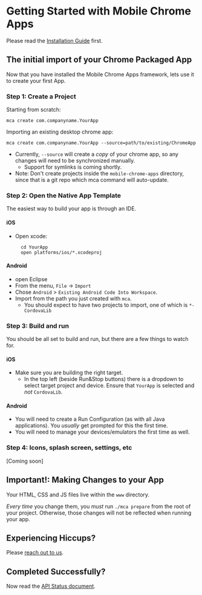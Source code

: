 # Getting Started with Mobile Chrome Apps

Please read the [Installation Guide](Installation.md) first.

## The initial import of your Chrome Packaged App

Now that you have installed the Mobile Chrome Apps framework, lets use it to create your first App.

### Step 1: Create a Project

Starting from scratch:

    mca create com.companyname.YourApp

Importing an existing desktop chrome app:

    mca create com.companyname.YourApp --source=path/to/existing/ChromeApp

* Currently, `--source` will create a _copy_ of your chrome app, so any changes will need to be synchronized manually.
  * Support for symlinks is coming shortly.
* Note: Don't create projects inside the `mobile-chrome-apps` directory, since that is a git repo which mca command will auto-update.

### Step 2: Open the Native App Template

The easiest way to build your app is through an IDE.

#### iOS

* Open xcode:

        cd YourApp
        open platforms/ios/*.xcodeproj

#### Android

* open Eclipse
* From the menu, `File` -> `Import`
* Chose `Android` > `Existing Android Code Into Workspace`.
* Import from the path you just created with `mca`.
    * You should expect to have two projects to import, one of which is `*-CordovaLib`

### Step 3: Build and run

You should be all set to build and run, but there are a few things to watch for.

#### iOS

* Make sure you are building the right target.
  * In the top left (beside Run&Stop buttons) there is a dropdown to select target project and device.  Ensure that `YourApp` is selected and _not_ `CordovaLib`.

#### Android

* You will need to create a Run Configuration (as with all Java applications).  You _usually_ get prompted for this the first time.
* You will need to manage your devices/emulators the first time as well.

### Step 4: Icons, splash screen, settings, etc

[Coming soon]


## Important!: Making Changes to your App

Your HTML, CSS and JS files live within the `www` directory.

_Every time_ you change them, you _must_ run `./mca prepare` from the root of your project.  Otherwise, those changes will not be reflected when running your app.


## Experiencing Hiccups?

Please [reach out to us](mailto:mobile-chrome-apps@googlegroups.com).


## Completed Successfully?

Now read the [API Status document](APIStatus.md).
